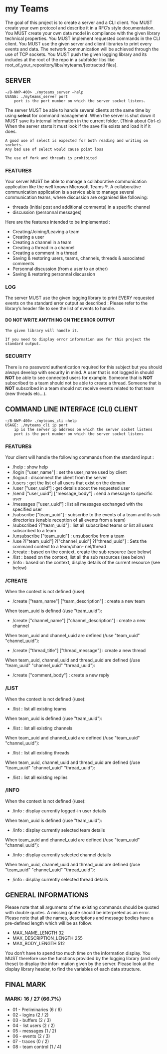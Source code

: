 # my Teams

The goal of this project is to create a server and a CLI client.
You MUST create your own protocol and describe it in a RFC’s style documentation.
You MUST create your own data model in compliance with the given library technical properties.
You MUST implement requested commands in the CLI client.
You MUST use the given server and client libraries to print every events and data.
The network communication will be achieved through the use of TCP sockets.
You MUST push the given logging library and its includes at the root of the repo in a subfolder libs like root_of_your_repository/libs/myteams/[extracted files].

## SERVER

```
∼/B-NWP-400> ./myteams_server –help
USAGE: ./myteams_server port
    port is the port number on which the server socket listens.
```

The server MUST be able to handle several clients at the same time by using **select** for command management.
When the server is shut down it MUST save its internal information in the current folder. (Think about Ctrl-c)
When the server starts it must look if the save file exists and load it if it does.

```
A good use of select is expected for both reading and writing on sockets.
Any bad use of select would cause point loss
```

```
The use of fork and threads is prohibited
```

### FEATURES

Your server MUST be able to manage a collaborative communication application like the well known Microsoft Teams ®.
A collaborative communication application is a service able to manage several communication teams, where discussion are organised like following:

-   threads (initial post and additional comments) in a specific channel
-   discussion (personnal messages)

Here are the features intended to be implemented :

-   Creating/Joining/Leaving a team
-   Creating a user
-   Creating a channel in a team
-   Creating a thread in a channel
-   Creating a comment in a thread
-   Saving & restoring users, teams, channels, threads & associated comments
-   Personnal discussion (from a user to an other)
-   Saving & restoring personnal discussion

### LOG

The server MUST use the given logging library to print EVERY requested events on the standard error output
as described :
Please refer to the library’s header file to see the list of events to handle.

#### DO NOT WRITE ANYTHING ON THE ERROR OUTPUT

```
The given library will handle it.
```

```
If you need to display error information use for this project the standard output.
```

### SECURITY

There is no password authentication required for this subject but you should always develop with security in mind.
A user that is not logged in should **NOT** be able to see connected users for example.
Someone that is **NOT** subscribed to a team should not be able to create a thread.
Someone that is **NOT** subscribed in a team should not receive events related to that team (new threads etc...).

## COMMAND LINE INTERFACE (CLI) CLIENT

```
∼/B-NWP-400> ./myteams_cli –help
USAGE: ./myteams_cli ip port
    ip is the server ip address on which the server socket listens
    port is the port number on which the server socket listens
```

### FEATURES

Your client will handle the following commands from the standard input :

-   /help : show help
-   /login ["user_name"] : set the user_name used by client
-   /logout : disconnect the client from the server
-   /users : get the list of all users that exist on the domain
-   /user ["user_uuid"] : get details about the requested user
-   /send ["user_uuid"] ["message_body"] : send a message to specific user
-   /messages ["user_uuid"] : list all messages exchanged with the specified user
-   /subscribe ["team_uuid"] : subscribe to the events of a team and its sub directories (enable reception of all events from a team)
-   /subscribed ?["team_uuid"] : list all subscribed teams or list all users subscribed to a team
-   /unsubscribe ["team_uuid"] : unsubscribe from a team
-   /use ?["team_uuid"] ?["channel_uuid"] ?["thread_uuid"] : Sets the command context to a team/chan-
    nel/thread
-   /create : based on the context, create the sub resource (see below)
-   /list : based on the context, list all the sub resources (see below)
-   /info : based on the context, display details of the current resource (see below)

### /CREATE

When the context is not defined (/use):

-   /create ["team_name"] ["team_description"] : create a new team

When team_uuid is defined (/use "team_uuid"):

-   /create ["channel_name"] ["channel_description"] : create a new channel

When team_uuid and channel_uuid are defined (/use "team_uuid" "channel_uuid"):

-   /create ["thread_title"] ["thread_message"] : create a new thread

When team_uuid, channel_uuid and thread_uuid are defined (/use "team_uuid" "channel_uuid" "thread_uuid"):

-   /create ["comment_body"] : create a new reply

### /LIST

When the context is not defined (/use):

-   /list : list all existing teams

When team_uuid is defined (/use "team_uuid"):

-   /list : list all existing channels

When team_uuid and channel_uuid are defined (/use "team_uuid" "channel_uuid"):

-   /list : list all existing threads

When team_uuid, channel_uuid and thread_uuid are defined (/use "team_uuid" "channel_uuid" "thread_uuid"):

-   /list : list all existing replies

### /INFO

When the context is not defined (/use):

-   /info : display currently logged-in user details

When team_uuid is defined (/use "team_uuid"):

-   /info : display currently selected team details

When team_uuid and channel_uuid are defined (/use "team_uuid" "channel_uuid"):

-   /info : display currently selected channel details

When team_uuid, channel_uuid and thread_uuid are defined (/use "team_uuid" "channel_uuid" "thread_uuid"):

-   /info : display currently selected thread details

## GENERAL INFORMATIONS

Please note that all arguments of the existing commands should be quoted with double quotes.
A missing quote should be interpreted as an error.
Please note that all the names, descriptions and message bodies have a pre-defined length which will be as follow:

-   MAX_NAME_LENGTH 32
-   MAX_DESCRIPTION_LENGTH 255
-   MAX_BODY_LENGTH 512

You don’t have to spend too much time on the information display.
You MUST therefore use the functions provided by the logging library (and only these) to display the infor-
mation given by the server.
Please look at the display library header, to find the variables of each data structure.

## FINAL MARK

### MARK: 16 / 27 (66.7%)

-   01 - Preliminaries (6 / 6)
-   02 - logins (2 / 2)
-   03 - buffers (2 / 3)
-   04 - list users (2 / 2)
-   05 - messages (1 / 2)
-   06 - events (2 / 3)
-   07 - traces (0 / 2)
-   08 - team control (1 / 4)
